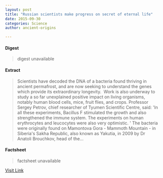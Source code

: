 ```yaml
---
layout: post
title: "Russian scientists make progress on secret of eternal life"
date: 2015-09-30
categories: Science
author: ancient-origins

---
```



#### Digest
>digest unavailable

#### Extract
>Scientists have decoded the DNA of a bacteria found thriving in ancient permafrost, and are now seeking to understand the genes which provide its extraordinary longevity.  Work is also underway to study a so far unexplained positive impact on living organisms, notably human blood cells, mice, fruit flies, and crops. Professor Sergey Petrov, chief researcher of Tyumen Scientific Centre, said: 'In all these experiments, Bacillus F stimulated the growth and also strengthened the immune system. The experiments on human erythrocytes and leucocytes were also very optimistic. ' The bacteria were originally found on Mamontova Gora - Mammoth Mountain - in Siberia's Sakha Republic, also known as Yakutia, in 2009 by Dr Anatoli Brouchkov, head of the...

#### Factsheet
>factsheet unavailable

[Visit Link](http://www.ancient-origins.net/news-science-space/russian-scientists-make-progress-secret-eternal-life-003917)


